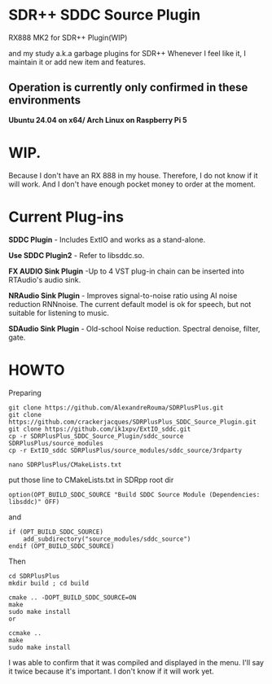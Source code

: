 # SDR++ SDDC Source Plugin
RX888 MK2 for SDR++ Plugin(WIP)

and my study a.k.a garbage plugins for SDR++
Whenever I feel like it, I maintain it or add new item and features.


## Operation is currently only confirmed in these environments

**Ubuntu 24.04 on x64/ Arch Linux on Raspberry Pi 5**

# WIP.
Because I don't have an RX 888 in my house.
Therefore, I do not know if it will work.
And I don't have enough pocket money to order at the moment.

# Current Plug-ins

**SDDC Plugin** - Includes ExtIO and works as a stand-alone.

**Use SDDC Plugin2** - Refer to libsddc.so.

**FX AUDIO Sink Plugin** -Up to 4 VST plug-in chain can be inserted into RTAudio's audio sink.

**NRAudio Sink Plugin** - Improves signal-to-noise ratio using AI noise reduction RNNnoise. The current default model is ok for speech, but not suitable for listening to music.

**SDAudio Sink Plugin**  - Old-school Noise reduction. Spectral denoise, filter, gate.

# HOWTO

Preparing
```
git clone https://github.com/AlexandreRouma/SDRPlusPlus.git
git clone https://github.com/crackerjacques/SDRPlusPlus_SDDC_Source_Plugin.git
git clone https://github.com/ik1xpv/ExtIO_sddc.git
cp -r SDRPlusPlus_SDDC_Source_Plugin/sddc_source SDRPlusPlus/source_modules
cp -r ExtIO_sddc SDRPlusPlus/source_modules/sddc_source/3rdparty

nano SDRPlusPlus/CMakeLists.txt

```
put those line to CMakeLists.txt in SDRpp root dir

```
option(OPT_BUILD_SDDC_SOURCE "Build SDDC Source Module (Dependencies: libsddc)" OFF)
```
and

```
if (OPT_BUILD_SDDC_SOURCE)
    add_subdirectory("source_modules/sddc_source")
endif (OPT_BUILD_SDDC_SOURCE)
```

Then

```
cd SDRPlusPlus
mkdir build ; cd build

cmake .. -DOPT_BUILD_SDDC_SOURCE=ON
make
sudo make install
or

ccmake ..
make
sudo make install

```

I was able to confirm that it was compiled and displayed in the menu.
I'll say it twice because it's important.
I don't know if it will work yet.
